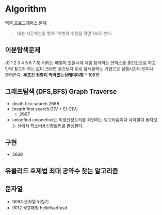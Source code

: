 # Algorithm
백준,프로그래머스 문제
> 대충 시간계산을 할때 1억번의 수행을 하면 1초로 본다.
## 이분탐색문제 
{0 1 2 3 4 5 6 7 8} 이라는 배열이 있을시에 처음 탐색하는 인덱스를 중간값으로 하고 만약 찾고자 하는 값이 크다면 중간보다 위로 탐색을하는 기법으로 실행시간이 반이나 줄어든다. **무조건 정렬이 되어있는상태여야함**
    * 10815
## 그래프탐색 (DFS,BFS) Graph Traverse
- death first search
    2668
- breath first search O(V + E) O(V)
    * 2667
- unionfind
unionefind는 최장신장트리를 확인하는 알고리즘이다 사이클이 돌지않는 선에서 최소비용신장트리를 완성한다.

## 구현 
- 2669
## 유클리드 호제법 최대 공약수 찾는 알고리즘
## 문자열 
- 9093 문자열 뒤집기
- 9012 괄호매칭
helldfsadfasd